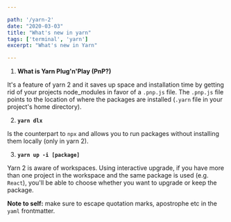 ```yaml
---

path: '/yarn-2'
date: "2020-03-03"
title: "What's new in yarn"
tags: ['terminal', 'yarn']
excerpt: "What's new in Yarn"

---
```


1. **What is Yarn Plug'n'Play (PnP?)**

It's a feature of yarn 2 and it saves up space and installation time by getting rid of your projects node_modules in favor of a `.pnp.js` file. The `.pnp.js` file points to the location of where the packages are installed (`.yarn` file in your project's home directory).

2. **`yarn dlx`**

Is the counterpart to `npx` and allows you to run packages without installing them locally (only in yarn 2).

3. **`yarn up -i [package]`**

Yarn 2 is aware of workspaces. Using interactive upgrade, if you have more than one project in the workspace and the same package is used (e.g. `React`), you'll be able to choose whether you want to upgrade or keep the package.


<strong>Note to self:</strong> make sure to escape quotation marks, apostrophe etc in the `yaml` frontmatter.